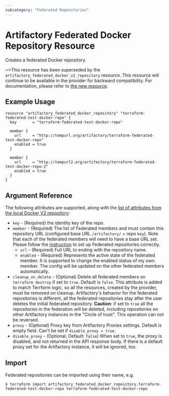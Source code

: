```yaml
---
subcategory: "Federated Repositories"
---
```

# Artifactory Federated Docker Repository Resource

Creates a federated Docker repository.

~>This resource has been superseded by the `artifactory_federated_docker_v2_repository` resource. This resource will continue to be available in the provider for backward compatibility. For documentation, please refer to [the new resource](federated_docker_v2_repository.md).

## Example Usage

```hcl
resource "artifactory_federated_docker_repository" "terraform-federated-test-docker-repo" {
  key       = "terraform-federated-test-docker-repo"

  member {
    url     = "http://tempurl.org/artifactory/terraform-federated-test-docker-repo"
    enabled = true
  }

  member {
    url     = "http://tempurl2.org/artifactory/terraform-federated-test-docker-repo-2"
    enabled = true
  }
}
```

## Argument Reference

The following attributes are supported, along with the [list of attributes from the local Docker V2 repository](local_docker_v2_repository.md):

* `key` - (Required) the identity key of the repo.
* `member` - (Required) The list of Federated members and must contain this repository URL (configured base URL
  `/artifactory/` + repo `key`). Note that each of the federated members will need to have a base URL set.
  Please follow the [instruction](https://www.jfrog.com/confluence/display/JFROG/Working+with+Federated+Repositories#WorkingwithFederatedRepositories-SettingUpaFederatedRepository)
  to set up Federated repositories correctly.
  * `url` - (Required) Full URL to ending with the repository name.
  * `enabled` - (Required) Represents the active state of the federated member. It is supported to change the enabled
    status of my own member. The config will be updated on the other federated members automatically.
* `cleanup_on_delete` - (Optional) Delete all federated members on `terraform destroy` if set to `true`. Default is `false`. This attribute is added to match Terrform logic, so all the resources, created by the provider, must be removed on cleanup. Artifactory's behavior for the federated repositories is different, all the federated repositories stay after the user deletes the initial federated repository. **Caution**: if set to `true` all the repositories in the federation will be deleted, including repositories on other Artifactory instances in the "Circle of trust". This operation can not be reversed.
* `proxy` - (Optional) Proxy key from Artifactory Proxies settings. Default is empty field. Can't be set if `disable_proxy = true`.
* `disable_proxy` - (Optional, Default: `false`) When set to `true`, the proxy is disabled, and not returned in the API response body. If there is a default proxy set for the Artifactory instance, it will be ignored, too.

## Import

Federated repositories can be imported using their name, e.g.
```
$ terraform import artifactory_federated_docker_repository.terraform-federated-test-docker-repo terraform-federated-test-docker-repo
```
